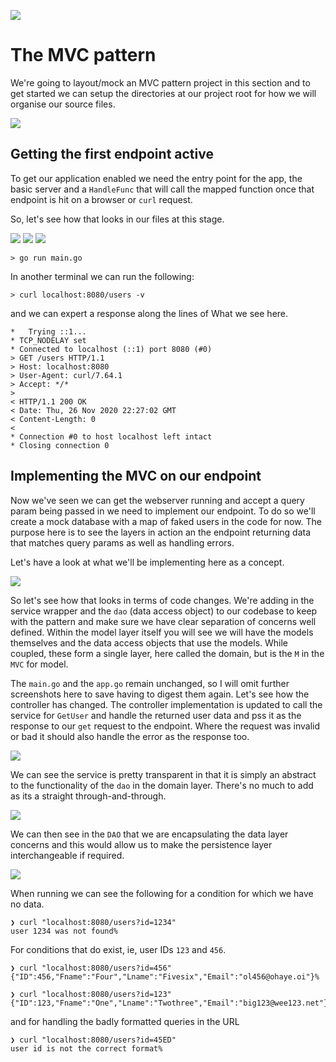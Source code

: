 ![](/assets/microservicesWithGo.png)

# The MVC pattern

We're going to layout/mock an MVC pattern project in this section and to get started we can setup the directories at our project root for how we will organise our source files.

![](/02-mvc/assets/mvc-layout-dirs.png)

## Getting the first endpoint active

To get our application enabled we need the entry point for the app, the basic server and a `HandleFunc` that will call the mapped function once that endpoint is hit on a browser or `curl` request.

So, let's see how that looks in our files at this stage.

![](/02-mvc/assets/mvc-main-01.png)
![](/02-mvc/assets/mvc-app-01.png)
![](/02-mvc/assets/mvc-users-controller-01.png)

```shell
> go run main.go
```
In another terminal we can run the following:
```shell
> curl localhost:8080/users -v
```
and we can expert a response along the lines of What we see here.
```shell
*   Trying ::1...
* TCP_NODELAY set
* Connected to localhost (::1) port 8080 (#0)
> GET /users HTTP/1.1
> Host: localhost:8080
> User-Agent: curl/7.64.1
> Accept: */*
>
< HTTP/1.1 200 OK
< Date: Thu, 26 Nov 2020 22:27:02 GMT
< Content-Length: 0
<
* Connection #0 to host localhost left intact
* Closing connection 0
```

## Implementing the MVC on our endpoint

Now we've seen we can get the webserver running and accept a query param being passed in we need to implement our endpoint. To do so we'll create a mock database with a map of faked users in the code for now. The purpose here is to see the layers in action an the endpoint returning data that matches query params as well as handling errors.

Let's have a look at what we'll be implementing here as a concept.

![](/02-mvc/assets/mvc-flow-model.png)

So let's see how that looks in terms of code changes. We're adding in the service wrapper and the `dao` (data access object) to our codebase to keep with the pattern and make sure we have clear separation of concerns well defined. Within the model layer itself you will see we will have the models themselves and the data access objects that use the models. While coupled, these form a single layer, here called the domain, but is the `M` in the `MVC` for model.

The `main.go` and the `app.go` remain unchanged, so I will omit further screenshots here to save having to digest them again. Let's see how the controller has changed. The controller implementation is updated to call the service for `GetUser` and handle the returned user data and pss it as the response to our `get` request to the endpoint. Where the request was invalid or bad it should also handle the error as the response too.

![](/02-mvc/assets/mvc-controller-02.png)

We can see the service is pretty transparent in that it is simply an abstract to the functionality of the `dao` in the domain layer. There's no much to add as its a straight through-and-through.

![](/02-mvc/assets/mvc-service-02.png)

We can then see in the `DAO` that we are encapsulating the data layer concerns and this would allow us to make the persistence layer interchangeable if required.

![](/02-mvc/assets/mvc-dao-02.png)

When running we can see the following for a condition for which we have no data.
```shell
❯ curl "localhost:8080/users?id=1234"
user 1234 was not found%
```

For conditions that do exist, ie, user IDs `123` and `456`.
```shell
❯ curl "localhost:8080/users?id=456"
{"ID":456,"Fname":"Four","Lname":"Fivesix","Email":"ol456@ohaye.oi"}%

❯ curl "localhost:8080/users?id=123"
{"ID":123,"Fname":"One","Lname":"Twothree","Email":"big123@wee123.net"}%
```

and for handling the badly formatted queries in the URL
```shell
❯ curl "localhost:8080/users?id=45ED"
user id is not the correct format%
```